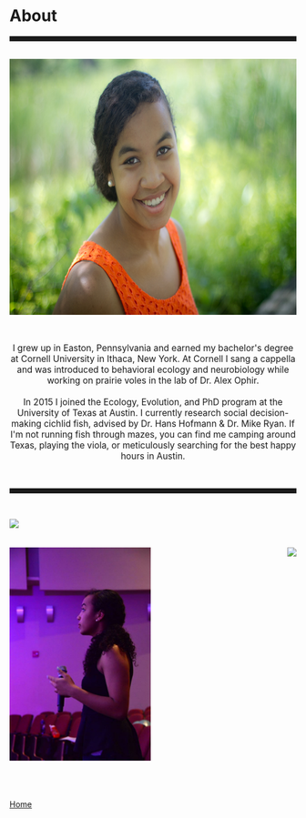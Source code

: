<body>
		
<div class="container">
<div class="blurb">
<h1>About</h1>
<hr style="height:9px;color:#84949B"><br>

	
<img align="center" src="/images/Kelly1.jpg" height="450">
<br><br><br>

<p style="text-align:center;font-size:110%">I grew up in Easton, Pennsylvania and earned my bachelor's degree at Cornell University in Ithaca, New York. At Cornell I sang a cappella and was introduced to behavioral ecology and neurobiology while working on prairie voles in the lab of Dr. Alex Ophir. <br><br> In 2015 I joined the Ecology, Evolution, and PhD program at the University of Texas at Austin. I currently research social decision-making cichlid fish, advised by Dr. Hans Hofmann & Dr. Mike Ryan. If I'm not running fish through mazes, you can find me camping around Texas, playing the viola, or meticulously searching for the best happy hours in Austin.</p>

<br>
<hr style="height:9px;color:#84949B"><br>

<img src="/images/Bigbend1.JPG"><br><br>

<img src="/images/aftereight1.jpg" height="375"> <img align="right" src="/images/Jack1.JPG" height="375"/>
<br/><br/>

	
<br><br><a href="../">Home</a>
